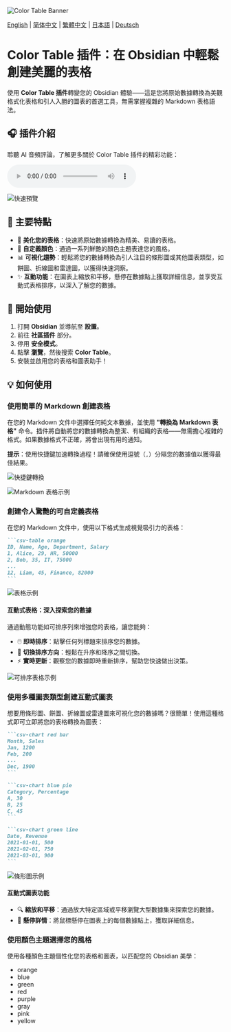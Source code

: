 ![Color Table Banner](media/color-table-banner.jpeg)

[English](README.md) | [简体中文](README_zh_CN.md) | [繁體中文](README_zh_TW.md) | [日本語](README_ja.md) | [Deutsch](README_de.md)


# **Color Table 插件**：在 Obsidian 中輕鬆創建美麗的表格

使用 **Color Table 插件**轉變您的 Obsidian 體驗——這是您將原始數據轉換為美觀格式化表格和引人入勝的圖表的首選工具，無需掌握複雜的 Markdown 表格語法。

## 🎧 **插件介紹**

聆聽 AI 音頻評論，了解更多關於 Color Table 插件的精彩功能：

<audio controls>
  <source src="media/color-table-review.m4a" type="audio/mp4">
  Your browser does not support the audio element.
</audio>


![快速預覽](https://raw.githubusercontent.com/gradinnovate/public-raw/main/obsidian-color-table/table-anim.gif)

## 🌟 **主要特點**

- 🎨 **美化您的表格**：快速將原始數據轉換為精美、易讀的表格。
- 🌈 **自定義顏色**：通過一系列鮮艷的顏色主題表達您的風格。
- 📊 **可視化趨勢**：輕鬆將您的數據轉換為引人注目的條形圖或其他圖表類型，如餅圖、折線圖和雷達圖，以獲得快速洞察。
- ✨ **互動功能**：在圖表上縮放和平移，懸停在數據點上獲取詳細信息，並享受互動式表格排序，以深入了解您的數據。

## 🚀 **開始使用**

1. 打開 **Obsidian** 並導航至 **設置**。
2. 前往 **社區插件** 部分。
3. 停用 **安全模式**。
4. 點擊 **瀏覽**，然後搜索 **Color Table**。
5. 安裝並啟用您的表格和圖表助手！

## 💡 **如何使用**

### **使用簡單的 Markdown 創建表格**

在您的 Markdown 文件中選擇任何純文本數據，並使用 **"轉換為 Markdown 表格"** 命令。插件將自動將您的數據轉換為整潔、有組織的表格——無需擔心複雜的格式。如果數據格式不正確，將會出現有用的通知。

**提示**：使用快捷鍵加速轉換過程！請確保使用逗號（`,`）分隔您的數據值以獲得最佳結果。

![快捷鍵轉換](https://raw.githubusercontent.com/gradinnovate/public-raw/main/obsidian-color-table/hotkey-anim.gif)

![Markdown 表格示例](https://raw.githubusercontent.com/gradinnovate/public-raw/main/obsidian-color-table/markdown-table-anim.gif)

### **創建令人驚艷的可自定義表格**

在您的 Markdown 文件中，使用以下格式生成視覺吸引力的表格：

````markdown
```csv-table orange
ID, Name, Age, Department, Salary
1, Alice, 29, HR, 50000
2, Bob, 35, IT, 75000
...
12, Liam, 45, Finance, 82000
```
````

![表格示例](https://raw.githubusercontent.com/gradinnovate/public-raw/main/obsidian-color-table/table.png)

#### **互動式表格：深入探索您的數據**

通過動態功能如可排序列來增強您的表格，讓您能夠：

- 🖱️ **即時排序**：點擊任何列標題來排序您的數據。
- 🔄 **切換排序方向**：輕鬆在升序和降序之間切換。
- ⚡ **實時更新**：觀察您的數據即時重新排序，幫助您快速做出決策。

![可排序表格示例](https://raw.githubusercontent.com/gradinnovate/public-raw/main/obsidian-color-table/sorted-table.png)

### **使用多種圖表類型創建互動式圖表**

想要用條形圖、餅圖、折線圖或雷達圖來可視化您的數據嗎？很簡單！使用這種格式即可立即將您的表格轉換為圖表：

````markdown
```csv-chart red bar
Month, Sales
Jan, 1200
Feb, 200
...
Dec, 1900
```

```csv-chart blue pie
Category, Percentage
A, 30
B, 25
C, 45
```

```csv-chart green line
Date, Revenue
2021-01-01, 500
2021-02-01, 750
2021-03-01, 900
```
````

![條形圖示例](https://raw.githubusercontent.com/gradinnovate/public-raw/main/obsidian-color-table/bar-chart.png)

#### **互動式圖表功能**

- 🔍 **縮放和平移**：通過放大特定區域或平移瀏覽大型數據集來探索您的數據。
- 🎯 **懸停詳情**：將鼠標懸停在圖表上的每個數據點上，獲取詳細信息。

### **使用顏色主題選擇您的風格**

使用各種顏色主題個性化您的表格和圖表，以匹配您的 Obsidian 美學：

- orange
- blue
- green
- red
- purple
- gray
- pink
- yellow
